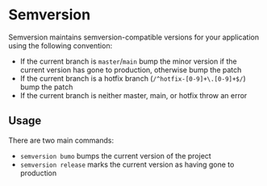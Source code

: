 # Semversion

Semversion maintains semversion-compatible versions for your application using the following convention:

* If the current branch is `master`/`main` bump the minor version if the current version has gone to production, otherwise bump the patch
* If the current branch is a hotfix branch (`/^hotfix-[0-9]+\.[0-9]+$/`) bump the patch
* If the current branch is neither master, main, or hotfix throw an error

## Usage

There are two main commands:

* `semversion bumo` bumps the current version of the project
* `semversion release` marks the current version as having gone to production
